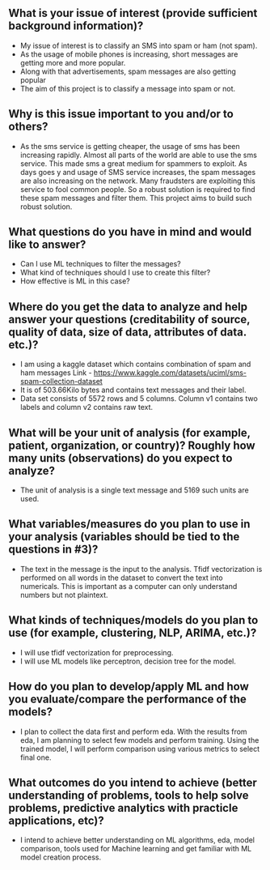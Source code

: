 ## What is your issue of interest (provide sufficient background information)?
- My issue of interest is to classify an SMS into spam or ham (not spam).
- As the usage of mobile phones is increasing, short messages are getting more and more popular.
- Along with that advertisements, spam messages are also getting popular
- The aim of this project is to classify a message into spam or not.
## Why is this issue important to you and/or to others?
- As the sms service is getting cheaper, the usage of sms has been increasing rapidly. Almost all parts of the world are able to use the sms service. This made sms a great medium for spammers to exploit. As days goes y and usage of SMS service increases, the spam messages are also increasing on the network. Many fraudsters are exploiting this service to fool common people.
So a robust solution is required to find these spam messages and filter them. This project aims to build such robust solution.
## What questions do you have in mind and would like to answer?
- Can I use ML techniques to filter the messages? 
- What kind of techniques should I use to create this filter?
- How effective is ML in this case?
## Where do you get the data to analyze and help answer your questions (creditability of source, quality of data, size of data, attributes of data. etc.)?
- I am using a kaggle dataset which contains combination of spam and ham messages
Link - https://www.kaggle.com/datasets/uciml/sms-spam-collection-dataset
- It is of 503.66Kilo bytes and contains text messages and their label.
- Data set consists of 5572 rows and 5 columns. Column v1 contains two labels and column v2 contains raw text.
## What will be your unit of analysis (for example, patient, organization, or country)? Roughly how many units (observations) do you expect to analyze?
- The unit of analysis is a single text message and 5169 such units are used.
## What variables/measures do you plan to use in your analysis (variables should be tied to the questions in #3)?
- The text in the message is the input to the analysis. Tfidf vectorization is performed on all words in the dataset to convert the text into numericals. This is important as a computer can only understand numbers but not plaintext.
## What kinds of techniques/models do you plan to use (for example, clustering, NLP, ARIMA, etc.)?
- I will use tfidf vectorization for preprocessing.
- I will use ML models like perceptron, decision tree for the model.
## How do you plan to develop/apply ML and how you evaluate/compare the performance of the models?
- I plan to collect the data first and perform eda. With the results from eda, I am planning to select few models and perform training. Using the trained model, I will perform comparison using various metrics to select final one.
## What outcomes do you intend to achieve (better understanding of problems, tools to help solve problems, predictive analytics with practicle applications, etc)?
- I intend to achieve better understanding on ML algorithms, eda, model comparison, tools used for Machine learning and get familiar with ML model creation process.



